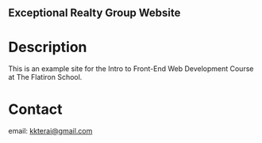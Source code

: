 Exceptional Realty Group Website
---

# Description

This is an example site for the Intro to Front-End Web Development Course at The Flatiron School.

# Contact

email: kkterai@gmail.com
